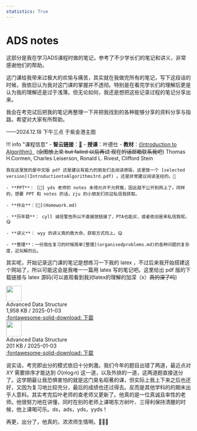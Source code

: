 ```yaml
---
statistics: True
---
```


# ADS notes

这部分是我在学习ADS课程时做的笔记，参考了不少学长们的笔记和讲义，非常感谢他们的帮助。

这门课给我带来过极大的欢愉与痛苦，其实就在我做完所有的笔记，写下这段话的时候，我依旧认为我对这门课的掌握并不透彻。特别是在看完学长们的理解后更是认为我的理解还是过于浅薄。但无论如何，我还是想把这些记录过程的笔记分享出来。

我会在考完试后把我的笔记再整理一下并把我找到的各种能够分享的资料分享与指路。希望对大家有所帮助。

——2024.12.18 下午三点 于紫金港主图

!!! info "课程信息"
    - **智云链接**：[🔗](https://classroom.zju.edu.cn/coursedetail?course_id=64216)
    - **授课**：叶德仕
    - **教材**：[《Introduction to Algorithm》](算法导论中文第三版.pdf) (~~企图放上来 but failed 以后再试 现在的话邮箱联系我吧~~) Thomas H.Cormen, Charles Leiserson, Ronald L. Rivest, Clifford Stein

    我在这里放的是中文版 pdf 还是建议有能力的朋友们去阅读原版，这里放一个 [selected version](IntroductiontoAlgorithms3rd.pdf) 。还是非常建议阅读圣经的。🥺
    
    - **PPT**： [📁] yds 老师的 notes 未得允许不允转载，因此就不公开到网上了。同样的，想要 PPT 和 notes 的话，zju 的小朋友们欢迎私信我获取。
    
    - **作业**：[📝](Homework.md) 
    
    - **历年题**： cyll 诚信警告所以不直接放链接了，PTA也能买，或者依旧是来私信我呢。😋
    
    - **讲义**： wyy 的讲义真的救大命，获取方式同上。😋
    
    - **整理**：一份我在复习的时候简单[整理](organisedproblems.md)的各种问题的复杂度，近似解的比。

其实呢，开始记录这门课的笔记是想练习一下我的 latex ，不过后来我开始搭建这个网站了，所以可能这会是我唯一一篇用 latex 写的笔记吧。这里给出 pdf 版的下载链接与 latex 源码(可以直观看到我对latex的理解的加深（x）~~真的深了吗~~)

<div class="card file-block" markdown="1">
<div class="file-icon"><img src="/Notebook/assets/images/pdf.svg" style="height: 3em;"></div>
<div class="file-body">
<div class="file-title"> Advanced Data Structure </div>
<div class="file-meta"> 1,958 KB / 2025-01-03</div>
</div>
<a class="down-button" target="_blank" href="/Notebook/docs/Computer_Science/ADS/advanced_data_structure.pdf" markdown="1">:fontawesome-solid-download: 下载</a>
</div>

<div class="card file-block" markdown="1">
<div class="file-icon"><img src="/Notebook/assets/images/latex.jpg" style="height: 3em;"></div>
<div class="file-body">
<div class="file-title"> Advanced Data Structure </div>
<div class="file-meta"> 201 KB / 2025-01-03</div>
</div>
<a class="down-button" target="_blank" href="/Notebook/docs/Computer_Science/ADS/advanced_data_structure.tex" markdown="1">:fontawesome-solid-download: 下载</a>
</div>

说实话，考完即出分的模式依旧十分刺激。我们今年的题目出错了两道，最近点对 $XY$ 需要排序才能达到 $O(n \log n)$ 这一道，以及外排的一道，这两道题直接送分了。这学期最让我恐惧害怕的就是这门臭名昭著的课，但实际上我上下来之后也还好，又因为复习地比较充分，最后的成绩也还过得去。反而是其他学科的的期末出乎人意料。其实考完后叶老师的查老师又更新了。他真的是一位真诚且率性的老师。他很努力地在讲懂，同时在别的老师上课喝东方树叶、三得利保持清醒的时候，他上课喝可乐。ds，ads，yds，yyds！

再更，出分了，他真的，浓浓师生情啊。🥺🥺🥺
